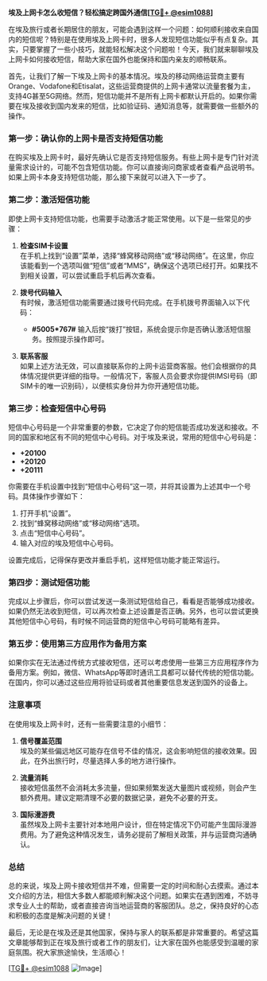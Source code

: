 **埃及上网卡怎么收短信？轻松搞定跨国外通信[[TG💪+ @esim1088](https://t.me/s/esim1088)]**

在埃及旅行或者长期居住的朋友，可能会遇到这样一个问题：如何顺利接收来自国内的短信呢？特别是在使用埃及上网卡时，很多人发现短信功能似乎有点复杂。其实，只要掌握了一些小技巧，就能轻松解决这个问题啦！今天，我们就来聊聊埃及上网卡如何接收短信，帮助大家在国外也能保持和国内亲友的顺畅联系。

首先，让我们了解一下埃及上网卡的基本情况。埃及的移动网络运营商主要有Orange、Vodafone和Etisalat，这些运营商提供的上网卡通常以流量套餐为主，支持4G甚至5G网络。然而，短信功能并不是所有上网卡都默认开启的。如果你需要在埃及接收到国内发来的短信，比如验证码、通知消息等，就需要做一些额外的操作。

### **第一步：确认你的上网卡是否支持短信功能**

在购买埃及上网卡时，最好先确认它是否支持短信服务。有些上网卡是专门针对流量需求设计的，可能不包含短信功能。你可以直接询问商家或者查看产品说明书。如果上网卡本身支持短信功能，那么接下来就可以进入下一步了。

### **第二步：激活短信功能**

即使上网卡支持短信功能，也需要手动激活才能正常使用。以下是一些常见的步骤：

1. **检查SIM卡设置**  
   在手机上找到“设置”菜单，选择“蜂窝移动网络”或“移动网络”。在这里，你应该能看到一个选项叫做“短信”或者“MMS”，确保这个选项已经打开。如果找不到相关设置，可以尝试重启手机后再次查看。

2. **拨号代码输入**  
   有时候，激活短信功能需要通过拨号代码完成。在手机拨号界面输入以下代码：
   - **#5005*767#**
   输入后按“拨打”按钮，系统会提示你是否确认激活短信服务。按照提示操作即可。

3. **联系客服**  
   如果上述方法无效，可以直接联系你的上网卡运营商客服。他们会根据你的具体情况提供更详细的指导。一般情况下，客服人员会要求你提供IMSI号码（即SIM卡的唯一识别码），以便核实身份并为你开通短信功能。

### **第三步：检查短信中心号码**

短信中心号码是一个非常重要的参数，它决定了你的短信能否成功发送和接收。不同的国家和地区有不同的短信中心号码。对于埃及来说，常用的短信中心号码是：
- **+20100**
- **+20120**
- **+20111**

你需要在手机设置中找到“短信中心号码”这一项，并将其设置为上述其中一个号码。具体操作步骤如下：

1. 打开手机“设置”。
2. 找到“蜂窝移动网络”或“移动网络”选项。
3. 点击“短信中心号码”。
4. 输入对应的埃及短信中心号码。

设置完成后，记得保存更改并重启手机，这样短信功能才能正常运行。

### **第四步：测试短信功能**

完成以上步骤后，你可以尝试发送一条测试短信给自己，看看是否能够成功接收。如果仍然无法收到短信，可以再次检查上述设置是否正确。另外，也可以尝试更换其他短信中心号码，有时候不同运营商的短信中心号码可能略有差异。

### **第五步：使用第三方应用作为备用方案**

如果你实在无法通过传统方式接收短信，还可以考虑使用一些第三方应用程序作为备用方案。例如，微信、WhatsApp等即时通讯工具都可以替代传统的短信功能。在国内，你可以通过这些应用将验证码或者其他重要信息发送到国外的设备上。

### **注意事项**

在使用埃及上网卡时，还有一些需要注意的小细节：

1. **信号覆盖范围**  
   埃及的某些偏远地区可能存在信号不佳的情况，这会影响短信的接收效果。因此，在外出旅行时，尽量选择人多的地方进行操作。

2. **流量消耗**  
   接收短信虽然不会消耗太多流量，但如果频繁发送大量图片或视频，则会产生额外费用。建议定期清理不必要的数据记录，避免不必要的开支。

3. **国际漫游费**  
   虽然埃及上网卡主要针对本地用户设计，但在特定情况下仍可能产生国际漫游费用。为了避免这种情况发生，请务必提前了解相关政策，并与运营商沟通确认。

### **总结**

总的来说，埃及上网卡接收短信并不难，但需要一定的时间和耐心去摸索。通过本文介绍的方法，相信大多数人都能顺利解决这个问题。如果实在遇到困难，不妨寻求专业人士的帮助，或者直接咨询当地运营商的客服团队。总之，保持良好的心态和积极的态度是解决问题的关键！

最后，无论是在埃及还是其他国家，保持与家人的联系都是非常重要的。希望这篇文章能够帮到正在埃及旅行或者工作的朋友们，让大家在国外也能感受到温暖的家庭氛围。祝大家旅途愉快，生活顺心！

[[TG💪+ @esim1088](https://t.me/s/esim1088) ![Image](https://i.postimg.cc/4NQfJmqS/Snipaste-2025-05-13-00-14-12.png)]